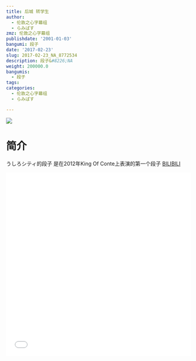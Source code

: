 ```yaml
---
title: 后城 转学生
author:
  - 伦敦之心字幕组
  - らみぱす
zmz: 伦敦之心字幕组
publishdate: '2001-01-03'
bangumi: 段子
date: '2017-02-23'
slug: 2017-02-23_NA_8772534
description: 段子&#8226;NA
weight: 200000.0
bangumis:
  - 段子
tags:
categories:
  - 伦敦之心字幕组
  - らみぱす

---
```

![](https://i.imgur.com/e3TcXWq.png)
# 简介  
うしろシティ的段子 是在2012年King Of Conte上表演的第一个段子
  [BILIBILI](https://www.bilibili.com/video/av8772534/)

<div class="vcontainer"><div class="vcontainer">  <iframe class='video' class='video' src="//www.bilibili.com/html/html5player.html?cid=14465875&aid=8772534" width="100%" height="500" frameborder="0" allowfullscreen="allowfullscreen"></iframe></div></div>
